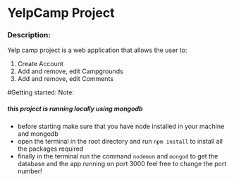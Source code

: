 # YelpCamp Project 

<h3>Description:</h3>
<p>Yelp camp project is a web application that allows the user to:</p>
<ol>
<li>
Create Account
</li>
<li>
Add and remove, edit Campgrounds
</li>
<li>
Add and remove, edit Comments
</li>
</ol>

#Getting started: 
Note:<h5>this project is running locally using mongodb</h5>
* before starting make sure that you have node installed in your machine and mongodb 
* open the terminal in the root directory and run `npm install` to install all the packages required
* finally in the terminal run the command `nodemon` and `mongod` to get the database and the app running on port 3000
feel free to change the port number!

